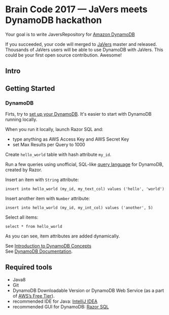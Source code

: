 # Brain Code 2017 &mdash; JaVers meets DynamoDB hackathon


Your goal is to write JaversRepository for [Amazon DynamoDB](https://aws.amazon.com/dynamodb/details/)

If you succeeded, your code will merged to [JaVers](http://javers.org) master and released. <br/>
Thousands of JaVers users will be able to use DynamoDB with JaVers.
This could be your first open source contribution. Awesome!

## Intro


## Getting Started

### DynamoDB
Firts, try to [set up your DynamoDB](http://docs.aws.amazon.com/amazondynamodb/latest/developerguide/SettingUp.html).
It's easier to start with DynamoDB running locally.

When you run it locally, launch Razor SQL and:
 
* type anything as AWS Access Key and AWS Secret Key
* set Max Results per Query to 1000

Create `hello_world` table with hash attribute `my_id`.

Run a few queries using unofficial,
SQL-like [query language](http://razorsql.com/docs/dynamodb_sql_support.html) for DynamoDB, created by Razor.

Insert an item with `String` attribute:

```
insert into hello_world (my_id, my_text_col) values ('hello', 'world')
```

Insert another item with `Number` attribute:

```
insert into hello_world (my_id, my_int_col) values ('another', 5)
```

Select all items: 

```
select * from hello_world
```

As you can see, item attributes are added dynamically.

See [Introduction to DynamoDB Concepts](http://docs.aws.amazon.com/amazondynamodb/latest/gettingstartedguide/quick-intro.html)
<br/>
See [DynamoDB Documentation](https://aws.amazon.com/documentation/dynamodb/).

## Required tools

* Java8
* Git
* DynamoDB Downloadable Version
  or DynamoDB Web Service (as a part of [AWS’s Free Tier](https://aws.amazon.com/free/)). 
* recommended IDE for Java: [IntelliJ IDEA](https://www.jetbrains.com/idea/) <br/>
* recommended GUI for DynamoDB: [Razor SQL](https://razorsql.com/)



